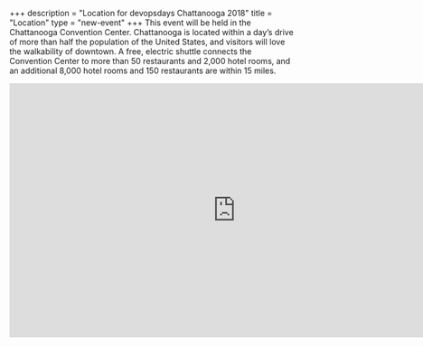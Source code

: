 +++
description = "Location for devopsdays Chattanooga 2018"
title = "Location"
type = "new-event"
+++
This event will be held in the Chattanooga Convention Center. Chattanooga is located within a day’s drive of more than half the population of the United States, and visitors will love the walkability of downtown. A free, electric shuttle connects the Convention Center to more than 50 restaurants and 2,000 hotel rooms, and an additional 8,000 hotel rooms and 150 restaurants are within 15 miles.


<iframe src="https://www.google.com/maps/embed?pb=!1m14!1m8!1m3!1d13066.206664105392!2d-85.3126572!3d35.0429443!3m2!1i1024!2i768!4f13.1!3m3!1m2!1s0x0%3A0xc5d1acbee121b58a!2sChattanooga+Convention+Center!5e0!3m2!1sen!2sus!4v1533870310590" width="800" height="450" frameborder="0" style="border:0" allowfullscreen></iframe>